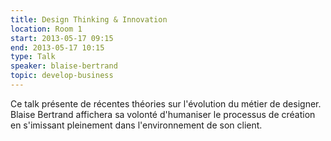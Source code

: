 ```yaml
---
title: Design Thinking & Innovation
location: Room 1
start: 2013-05-17 09:15
end: 2013-05-17 10:15
type: Talk
speaker: blaise-bertrand
topic: develop-business
---
```


Ce talk présente de récentes théories sur l'évolution du métier de designer. Blaise Bertrand affichera sa volonté d'humaniser le processus de création en s'imissant pleinement dans l'environnement de son client.